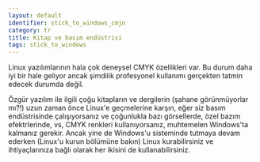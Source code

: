 ```yaml
---
layout: default
identifier: stick_to_windows_cmjn
category: tr
title: Kitap ve basım endüstrisi
tags: stick_to_windows
---
```


Linux yazılımlarının hala çok deneysel CMYK özellikleri var. Bu durum daha iyi bir hale geliyor ancak şimdilik profesyonel kullanımı gerçekten tatmin edecek durumda değil.

Özgür yazılım ile ilgili çoğu kitapların ve dergilerin (şahane görünmüyorlar mı?!) uzun zaman önce Linux'e geçmelerine karşın, eğer siz basım endüstrisinde çalışıyorsanız ve çoğunlukla bazı görsellerde, özel bazım efektrlerinde, vs, CMYK renkleri kullanıyorsanız, muhtemelen Windows'ta kalmanız gerekir. Ancak yine de Windows'u sisteminde tutmaya devam ederken (Linux'u kurun bölümüne bakın) Linux kurabilirsiniz ve ihtiyaçlarınıza bağlı olarak her ikisini de kullanabilirsiniz.

